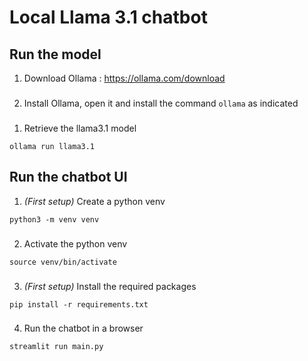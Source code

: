 # Local Llama 3.1 chatbot

## Run the model

1. Download Ollama :
https://ollama.com/download

###
2. Install Ollama, open it and install the command `ollama` as indicated

###
1. Retrieve the llama3.1 model
```
ollama run llama3.1
```

##
## Run the chatbot UI

1. *(First setup)* Create a python venv
```
python3 -m venv venv
```

###
2. Activate the python venv
```
source venv/bin/activate
```

###
3. *(First setup)* Install the required packages
```
pip install -r requirements.txt
```

###
4. Run the chatbot in a browser
```
streamlit run main.py
```